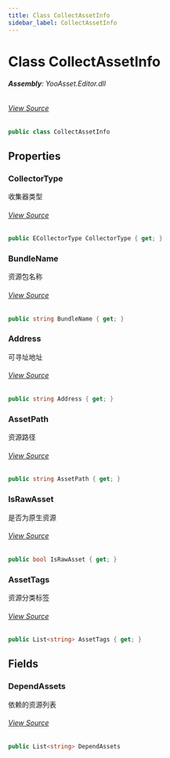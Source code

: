 ```yaml
---
title: Class CollectAssetInfo
sidebar_label: CollectAssetInfo
---
```

# Class CollectAssetInfo


###### **Assembly**: YooAsset.Editor.dll
###### [View Source](https://github.com/tuyoogame/YooAsset/blob/main/Assets/YooAsset/Editor/AssetBundleCollector/CollectAssetInfo.cs#L6)
```csharp title="Declaration"
public class CollectAssetInfo
```
## Properties
### CollectorType
收集器类型
###### [View Source](https://github.com/tuyoogame/YooAsset/blob/main/Assets/YooAsset/Editor/AssetBundleCollector/CollectAssetInfo.cs#L11)
```csharp title="Declaration"
public ECollectorType CollectorType { get; }
```
### BundleName
资源包名称
###### [View Source](https://github.com/tuyoogame/YooAsset/blob/main/Assets/YooAsset/Editor/AssetBundleCollector/CollectAssetInfo.cs#L16)
```csharp title="Declaration"
public string BundleName { get; }
```
### Address
可寻址地址
###### [View Source](https://github.com/tuyoogame/YooAsset/blob/main/Assets/YooAsset/Editor/AssetBundleCollector/CollectAssetInfo.cs#L21)
```csharp title="Declaration"
public string Address { get; }
```
### AssetPath
资源路径
###### [View Source](https://github.com/tuyoogame/YooAsset/blob/main/Assets/YooAsset/Editor/AssetBundleCollector/CollectAssetInfo.cs#L26)
```csharp title="Declaration"
public string AssetPath { get; }
```
### IsRawAsset
是否为原生资源
###### [View Source](https://github.com/tuyoogame/YooAsset/blob/main/Assets/YooAsset/Editor/AssetBundleCollector/CollectAssetInfo.cs#L31)
```csharp title="Declaration"
public bool IsRawAsset { get; }
```
### AssetTags
资源分类标签
###### [View Source](https://github.com/tuyoogame/YooAsset/blob/main/Assets/YooAsset/Editor/AssetBundleCollector/CollectAssetInfo.cs#L36)
```csharp title="Declaration"
public List<string> AssetTags { get; }
```
## Fields
### DependAssets
依赖的资源列表
###### [View Source](https://github.com/tuyoogame/YooAsset/blob/main/Assets/YooAsset/Editor/AssetBundleCollector/CollectAssetInfo.cs#L41)
```csharp title="Declaration"
public List<string> DependAssets
```
